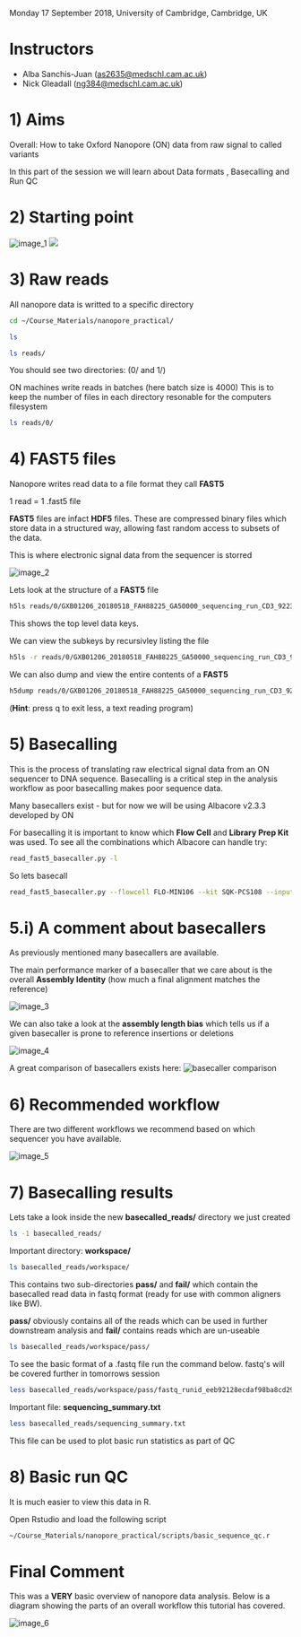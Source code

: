 
Monday 17 September 2018, University of Cambridge, Cambridge, UK

# Instructors

  * Alba Sanchis-Juan (as2635@medschl.cam.ac.uk) 
  * Nick Gleadall (ng384@medschl.cam.ac.uk) 
  
# 1) Aims

  Overall: How to take Oxford Nanopore (ON) data from raw signal to called variants
  
  In this part of the session we will learn about Data formats , Basecalling and Run QC
    
# 2) Starting point
![ image_1 ](https://github.com/ngleadall/train_malta_nanopore/blob/master/images/img_1.png)
<img src="https://github.com/ngleadall/train_malta_nanopore/blob/master/images/img_1.png">
  
# 3) Raw reads
 
All nanopore data is writted to a specific directory
 
```sh 
cd ~/Course_Materials/nanopore_practical/
```
```sh
ls 
```

```sh
ls reads/ 
```
 
You should see two directories: (0/ and 1/)
 
ON machines write reads in batches (here batch size is 4000) 
This is to keep the number of files in each directory resonable for the computers filesystem 
 
```sh
ls reads/0/ 
```
# 4) FAST5 files 
 
Nanopore writes read data to a file format they call **FAST5**

1 read = 1 .fast5 file 
 
**FAST5** files are infact **HDF5** files. These are compressed binary files which store data in a structured way, allowing fast random access to subsets of the data. 
 
This is where electronic signal data from the sequencer is storred
 
![ image_2 ](https://github.com/ngleadall/train_malta_nanopore/blob/master/images/img_2.png)
 
Lets look at the structure of a  **FAST5** file 
```sh
h5ls reads/0/GXB01206_20180518_FAH88225_GA50000_sequencing_run_CD3_92236_read_9998_ch_295_strand.fast5
```
 
This shows the top level data keys. 

We can view the subkeys by recursivley listing the file 
```sh 
h5ls -r reads/0/GXB01206_20180518_FAH88225_GA50000_sequencing_run_CD3_92236_read_9998_ch_295_strand.fast5
```
 
We can also dump and view the entire contents of a **FAST5**
```sh
h5dump reads/0/GXB01206_20180518_FAH88225_GA50000_sequencing_run_CD3_92236_read_9998_ch_295_strand.fast5 | less 
```
(**Hint**: press q to exit less, a text reading program) 

# 5) Basecalling 
This is the process of translating raw electrical signal data from an ON sequencer to DNA sequence. Basecalling is a critical step in the analysis workflow as poor basecalling makes poor sequence data. 

Many basecallers exist - but for now we will be using Albacore v2.3.3 developed by ON 

For basecalling it is important to know which **Flow Cell** and **Library Prep Kit** was used. To see all the combinations which Albacore can handle try: 

```sh
read_fast5_basecaller.py -l 
```

So lets basecall
```sh
read_fast5_basecaller.py --flowcell FLO-MIN106 --kit SQK-PCS108 --input reads/ --recursive --worker_threads 4 --save_path basecalled_reads/ 
```
# 5.i) A comment about basecallers 

As previously mentioned many basecallers are available. 

The main performance marker of a basecaller that we care about is the overall **Assembly Identity** (how much a final alignment matches the reference) 

![ image_3 ](https://github.com/ngleadall/train_malta_nanopore/blob/master/images/img_3.png)

We can also take a look at the **assembly length bias** which tells us if a given basecaller is prone to reference insertions or deletions 

![ image_4 ](https://github.com/ngleadall/train_malta_nanopore/blob/master/images/img_4.png)

A great comparison of basecallers exists here: ![basecaller comparison](https://github.com/rrwick/Basecalling-comparison)

# 6) Recommended workflow 

There are two different workflows we recommend based on which sequencer you have available. 

![ image_5 ](https://github.com/ngleadall/train_malta_nanopore/blob/master/images/img_5.png)

# 7) Basecalling results 

Lets take a look inside the new **basecalled_reads/** directory we just created

```sh
ls -1 basecalled_reads/
```

Important directory: **workspace/**
```sh
ls basecalled_reads/workspace/
```
This contains two sub-directories **pass/** and **fail/** which contain the basecalled read data in fastq format (ready for use with common aligners like BW). 

**pass/** obviously contains all of the reads which can be used in further downstream analysis and **fail/** contains reads which are un-useable 

```sh
ls basecalled_reads/workspace/pass/
```
To see the basic format of a .fastq file run the command below. fastq's will be covered further in tomorrows session
```sh
less basecalled_reads/workspace/pass/fastq_runid_eeb92128ecdaf98ba8cd29e26976e99b3843f88e_0.fastq
```

Important file: **sequencing_summary.txt** 
```sh
less basecalled_reads/sequencing_summary.txt
```
This file can be used to plot basic run statistics as part of QC

# 8) Basic run QC 

It is much easier to view this data in R. 

Open Rstudio and load the following script
```sh 
~/Course_Materials/nanopore_practical/scripts/basic_sequence_qc.r
```

# Final Comment
This was a **VERY** basic overview of nanopore data analysis. Below is a diagram showing the parts of an overall workflow this tutorial has covered.

![ image_6 ](https://github.com/ngleadall/train_malta_nanopore/blob/master/images/img_6.png)





  
  
  
  
  
  
  

  


